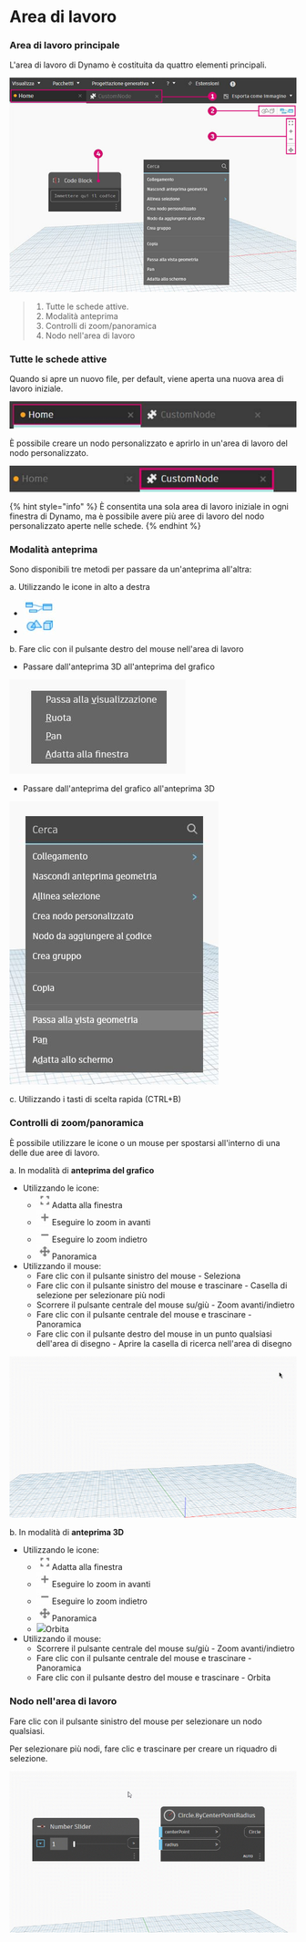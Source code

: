 # Area di lavoro

### Area di lavoro principale

L'area di lavoro di Dynamo è costituita da quattro elementi principali.

![](./images/3-1/workspace-ui.jpg)

> 1. Tutte le schede attive.
> 2. Modalità anteprima
> 3. Controlli di zoom/panoramica
> 4. Nodo nell'area di lavoro

### Tutte le schede attive

Quando si apre un nuovo file, per default, viene aperta una nuova area di lavoro iniziale.

![](./images/3-1/workspace-hometab.jpg)

È possibile creare un nodo personalizzato e aprirlo in un'area di lavoro del nodo personalizzato.

![](./images/3-1/workspace-customnodetab.jpg)

{% hint style="info" %} È consentita una sola area di lavoro iniziale in ogni finestra di Dynamo, ma è possibile avere più aree di lavoro del nodo personalizzato aperte nelle schede. {% endhint %}

### Modalità anteprima

Sono disponibili tre metodi per passare da un'anteprima all'altra:

a. Utilizzando le icone in alto a destra

* ![Anteprima del grafico](./images/3-1/3-1-04Graphpreviewicon.jpg)
* ![Anteprima 3D](./images/3-1/3-1-053Dpreviewicon.jpg)

b. Fare clic con il pulsante destro del mouse nell'area di lavoro

* Passare dall'anteprima 3D all'anteprima del grafico

![](./images/3-1/3-1-06rightclickswitchtographpreview.jpg)

* Passare dall'anteprima del grafico all'anteprima 3D

![](./images/3-1/workspace-rightclickswitchtogeometry.jpg)

c. Utilizzando i tasti di scelta rapida (CTRL+B)

### Controlli di zoom/panoramica

È possibile utilizzare le icone o un mouse per spostarsi all'interno di una delle due aree di lavoro.

a. In modalità di **anteprima del grafico**

* Utilizzando le icone:
  * ![](./images/3-1/3-1-08graphpreviewzoomtofitpsd.jpg)Adatta alla finestra
  * ![](./images/3-1/3-1-09graphpreviewzoomin.jpg)Eseguire lo zoom in avanti
  * ![](./images/3-1/3-1-10graphpreviewzoomout.jpg)Eseguire lo zoom indietro
  * ![](./images/3-1/3-1-11graphpreviewpan.jpg)Panoramica
* Utilizzando il mouse:
  * Fare clic con il pulsante sinistro del mouse - Seleziona
  * Fare clic con il pulsante sinistro del mouse e trascinare - Casella di selezione per selezionare più nodi
  * Scorrere il pulsante centrale del mouse su/giù - Zoom avanti/indietro
  * Fare clic con il pulsante centrale del mouse e trascinare - Panoramica
  * Fare clic con il pulsante destro del mouse in un punto qualsiasi dell'area di disegno - Aprire la casella di ricerca nell'area di disegno

![](./images/3-1/workspace-incanvassearch.gif)

b. In modalità di **anteprima 3D**

* Utilizzando le icone:
  * ![](./images/3-1/3-1-08graphpreviewzoomtofitpsd.jpg)Adatta alla finestra
  * ![](./images/3-1/3-1-09graphpreviewzoomin.jpg)Eseguire lo zoom in avanti
  * ![](./images/3-1/3-1-10graphpreviewzoomout.jpg)Eseguire lo zoom indietro
  * ![](./images/3-1/3-1-11graphpreviewpan.jpg)Panoramica
  * ![](./images/3-1/3-1-133Dprevieworbit.jpg)Orbita
* Utilizzando il mouse:
  * Scorrere il pulsante centrale del mouse su/giù - Zoom avanti/indietro
  * Fare clic con il pulsante centrale del mouse e trascinare - Panoramica
  * Fare clic con il pulsante destro del mouse e trascinare - Orbita

### Nodo nell'area di lavoro

Fare clic con il pulsante sinistro del mouse per selezionare un nodo qualsiasi.

Per selezionare più nodi, fare clic e trascinare per creare un riquadro di selezione.

![](./images/3-1/workspace-selectionbox.gif)
